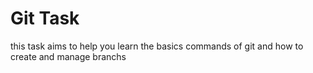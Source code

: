 # Git Task 
this task aims to help you learn the basics commands of git and how to create and manage branchs
